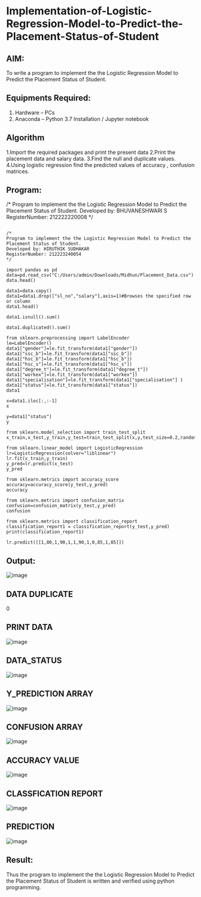 # Implementation-of-Logistic-Regression-Model-to-Predict-the-Placement-Status-of-Student

## AIM:
To write a program to implement the the Logistic Regression Model to Predict the Placement Status of Student.

## Equipments Required:
1. Hardware – PCs
2. Anaconda – Python 3.7 Installation / Jupyter notebook

## Algorithm

1.Import the required packages and print the present data
2.Print the placement data and salary data.
3.Find the null and duplicate values.
4.Using logistic regression find the predicted values of accuracy , confusion matrices.  


## Program:

/*
Program to implement the the Logistic Regression Model to Predict the Placement Status of Student.
Developed by: BHUVANESHWARI S
RegisterNumber: 212222220008
*/
```

/*
Program to implement the the Logistic Regression Model to Predict the Placement Status of Student.
Developed by: HIRUTHIK SUDHAKAR
RegisterNumber: 212223240054
*/

import pandas as pd
data=pd.read_csv("C:/Users/admin/Downloads/Midhun/Placement_Data.csv")
data.head()

data1=data.copy()
data1=data1.drop(["sl_no","salary"],axis=1)#Browses the specified row or column
data1.head()

data1.isnull().sum()

data1.duplicated().sum()

from sklearn.preprocessing import LabelEncoder
le=LabelEncoder()
data1["gender"]=le.fit_transform(data1["gender"])
data1["ssc_b"]=le.fit_transform(data1["ssc_b"])
data1["hsc_b"]=le.fit_transform(data1["hsc_b"])
data1["hsc_s"]=le.fit_transform(data1["hsc_s"])
data1["degree_t"]=le.fit_transform(data1["degree_t"])
data1["workex"]=le.fit_transform(data1["workex"])
data1["specialisation"]=le.fit_transform(data1["specialisation"] )     
data1["status"]=le.fit_transform(data1["status"])
data1 

x=data1.iloc[:,:-1]
x

y=data1["status"]
y

from sklearn.model_selection import train_test_split
x_train,x_test,y_train,y_test=train_test_split(x,y,test_size=0.2,random_state=0)

from sklearn.linear_model import LogisticRegression
lr=LogisticRegression(solver="liblinear")
lr.fit(x_train,y_train)
y_pred=lr.predict(x_test)
y_pred

from sklearn.metrics import accuracy_score
accuracy=accuracy_score(y_test,y_pred)
accuracy

from sklearn.metrics import confusion_matrix
confusion=confusion_matrix(y_test,y_pred)
confusion

from sklearn.metrics import classification_report
classification_report1 = classification_report(y_test,y_pred)
print(classification_report1)

lr.predict([[1,80,1,90,1,1,90,1,0,85,1,85]])
```
## Output:
![image](https://github.com/user-attachments/assets/8743d175-c43d-4232-ba6d-c6ba6474f621)

## DATA DUPLICATE
0
## PRINT DATA
![image](https://github.com/user-attachments/assets/3ea34f57-3806-4dcf-98bf-dcdc68a3a86c)

## DATA_STATUS
![image](https://github.com/user-attachments/assets/55bacee3-58d1-4282-b6ce-c4df191fca11)

## Y_PREDICTION ARRAY
![image](https://github.com/user-attachments/assets/7d8a3ce4-7332-4778-a52f-85d6bb37dd64)

## CONFUSION ARRAY
![image](https://github.com/user-attachments/assets/21e25e9c-6f1f-4af4-8fe2-e7cc0bfaf81b)

## ACCURACY VALUE
![image](https://github.com/user-attachments/assets/4172dd68-7c6b-49b8-bab0-7b73f4b689fc)

## CLASSFICATION REPORT
![image](https://github.com/user-attachments/assets/aff44d1f-bc16-4fb7-9eb5-3af20f1fedbe)

## PREDICTION

![image](https://github.com/user-attachments/assets/1864c7d0-ae62-40ac-b460-4cc1cd7df6a5)

## Result:
Thus the program to implement the the Logistic Regression Model to Predict the Placement Status of Student is written and verified using python programming.
